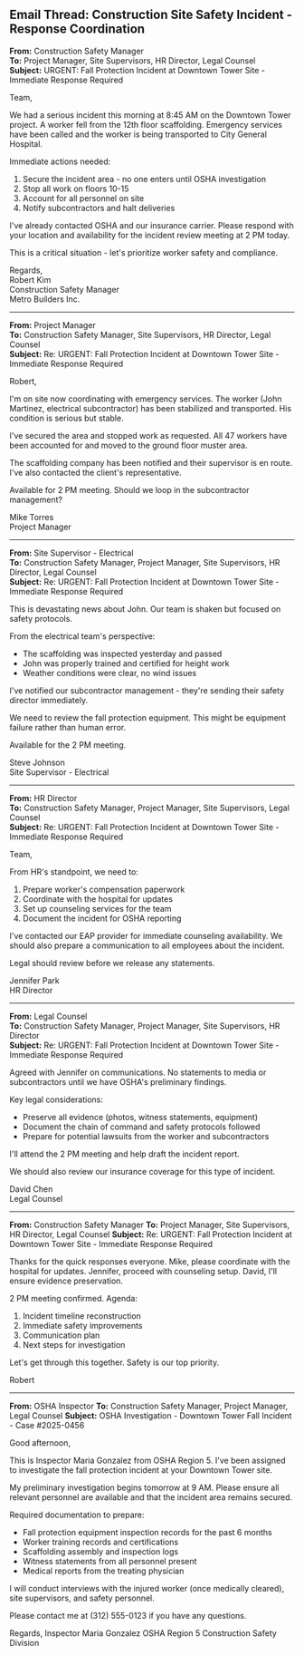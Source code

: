## Email Thread: Construction Site Safety Incident - Response Coordination

**From:** Construction Safety Manager  
**To:** Project Manager, Site Supervisors, HR Director, Legal Counsel  
**Subject:** URGENT: Fall Protection Incident at Downtown Tower Site - Immediate Response Required  

Team,

We had a serious incident this morning at 8:45 AM on the Downtown Tower project. A worker fell from the 12th floor scaffolding. Emergency services have been called and the worker is being transported to City General Hospital.

Immediate actions needed:
1. Secure the incident area - no one enters until OSHA investigation
2. Stop all work on floors 10-15
3. Account for all personnel on site
4. Notify subcontractors and halt deliveries

I've already contacted OSHA and our insurance carrier. Please respond with your location and availability for the incident review meeting at 2 PM today.

This is a critical situation - let's prioritize worker safety and compliance.

Regards,  
Robert Kim  
Construction Safety Manager  
Metro Builders Inc.  

---

**From:** Project Manager  
**To:** Construction Safety Manager, Site Supervisors, HR Director, Legal Counsel  
**Subject:** Re: URGENT: Fall Protection Incident at Downtown Tower Site - Immediate Response Required  

Robert,

I'm on site now coordinating with emergency services. The worker (John Martinez, electrical subcontractor) has been stabilized and transported. His condition is serious but stable.

I've secured the area and stopped work as requested. All 47 workers have been accounted for and moved to the ground floor muster area.

The scaffolding company has been notified and their supervisor is en route. I've also contacted the client's representative.

Available for 2 PM meeting. Should we loop in the subcontractor management?

Mike Torres  
Project Manager  

---

**From:** Site Supervisor - Electrical  
**To:** Construction Safety Manager, Project Manager, Site Supervisors, HR Director, Legal Counsel  
**Subject:** Re: URGENT: Fall Protection Incident at Downtown Tower Site - Immediate Response Required  

This is devastating news about John. Our team is shaken but focused on safety protocols.

From the electrical team's perspective:
- The scaffolding was inspected yesterday and passed
- John was properly trained and certified for height work
- Weather conditions were clear, no wind issues

I've notified our subcontractor management - they're sending their safety director immediately.

We need to review the fall protection equipment. This might be equipment failure rather than human error.

Available for the 2 PM meeting.

Steve Johnson  
Site Supervisor - Electrical  

---

**From:** HR Director  
**To:** Construction Safety Manager, Project Manager, Site Supervisors, Legal Counsel  
**Subject:** Re: URGENT: Fall Protection Incident at Downtown Tower Site - Immediate Response Required  

Team,

From HR's standpoint, we need to:
1. Prepare worker's compensation paperwork
2. Coordinate with the hospital for updates
3. Set up counseling services for the team
4. Document the incident for OSHA reporting

I've contacted our EAP provider for immediate counseling availability. We should also prepare a communication to all employees about the incident.

Legal should review before we release any statements.

Jennifer Park  
HR Director  

---

**From:** Legal Counsel  
**To:** Construction Safety Manager, Project Manager, Site Supervisors, HR Director  
**Subject:** Re: URGENT: Fall Protection Incident at Downtown Tower Site - Immediate Response Required  

Agreed with Jennifer on communications. No statements to media or subcontractors until we have OSHA's preliminary findings.

Key legal considerations:
- Preserve all evidence (photos, witness statements, equipment)
- Document the chain of command and safety protocols followed
- Prepare for potential lawsuits from the worker and subcontractors

I'll attend the 2 PM meeting and help draft the incident report.

We should also review our insurance coverage for this type of incident.

David Chen  
Legal Counsel  

---

**From:** Construction Safety Manager
**To:** Project Manager, Site Supervisors, HR Director, Legal Counsel
**Subject:** Re: URGENT: Fall Protection Incident at Downtown Tower Site - Immediate Response Required

Thanks for the quick responses everyone. Mike, please coordinate with the hospital for updates. Jennifer, proceed with counseling setup. David, I'll ensure evidence preservation.

2 PM meeting confirmed. Agenda:
1. Incident timeline reconstruction
2. Immediate safety improvements
3. Communication plan
4. Next steps for investigation

Let's get through this together. Safety is our top priority.

Robert

---

**From:** OSHA Inspector
**To:** Construction Safety Manager, Project Manager, Legal Counsel
**Subject:** OSHA Investigation - Downtown Tower Fall Incident - Case #2025-0456

Good afternoon,

This is Inspector Maria Gonzalez from OSHA Region 5. I've been assigned to investigate the fall protection incident at your Downtown Tower site.

My preliminary investigation begins tomorrow at 9 AM. Please ensure all relevant personnel are available and that the incident area remains secured.

Required documentation to prepare:
- Fall protection equipment inspection records for the past 6 months
- Worker training records and certifications
- Scaffolding assembly and inspection logs
- Witness statements from all personnel present
- Medical reports from the treating physician

I will conduct interviews with the injured worker (once medically cleared), site supervisors, and safety personnel.

Please contact me at (312) 555-0123 if you have any questions.

Regards,
Inspector Maria Gonzalez
OSHA Region 5
Construction Safety Division